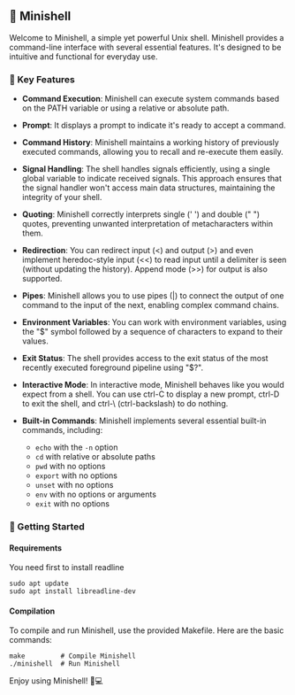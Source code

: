## 📜 Minishell

Welcome to Minishell, a simple yet powerful Unix shell. Minishell provides a command-line interface with several essential features. It's designed to be intuitive and functional for everyday use.

### 🌟 Key Features

- **Command Execution**: Minishell can execute system commands based on the PATH variable or using a relative or absolute path.

- **Prompt**: It displays a prompt to indicate it's ready to accept a command.

- **Command History**: Minishell maintains a working history of previously executed commands, allowing you to recall and re-execute them easily.

- **Signal Handling**: The shell handles signals efficiently, using a single global variable to indicate received signals. This approach ensures that the signal handler won't access main data structures, maintaining the integrity of your shell.

- **Quoting**: Minishell correctly interprets single (' ') and double (" ") quotes, preventing unwanted interpretation of metacharacters within them.

- **Redirection**: You can redirect input (<) and output (>) and even implement heredoc-style input (<<) to read input until a delimiter is seen (without updating the history). Append mode (>>) for output is also supported.

- **Pipes**: Minishell allows you to use pipes (|) to connect the output of one command to the input of the next, enabling complex command chains.

- **Environment Variables**: You can work with environment variables, using the "$" symbol followed by a sequence of characters to expand to their values.

- **Exit Status**: The shell provides access to the exit status of the most recently executed foreground pipeline using "$?".

- **Interactive Mode**: In interactive mode, Minishell behaves like you would expect from a shell. You can use ctrl-C to display a new prompt, ctrl-D to exit the shell, and ctrl-\ (ctrl-backslash) to do nothing.

- **Built-in Commands**: Minishell implements several essential built-in commands, including:
    - `echo` with the `-n` option
    - `cd` with relative or absolute paths
    - `pwd` with no options
    - `export` with no options
    - `unset` with no options
    - `env` with no options or arguments
    - `exit` with no options

### 🚀 Getting Started

#### Requirements

You need first to install readline

```shell
sudo apt update
sudo apt install libreadline-dev
```

#### Compilation

To compile and run Minishell, use the provided Makefile. Here are the basic commands:

```shell
make         # Compile Minishell
./minishell  # Run Minishell
```

Enjoy using Minishell! 🐚💻

